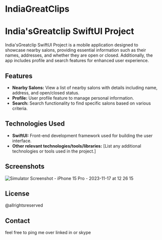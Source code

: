 # IndiaGreatClips

# India'sGreatclip SwiftUI Project

India'sGreatclip SwiftUI Project is a mobile application designed to showcase nearby salons, providing essential information such as their names, addresses, and whether they are open or closed. Additionally, the app includes profile and search features for enhanced user experience.

## Features

- **Nearby Salons:** View a list of nearby salons with details including name, address, and open/closed status.
- **Profile:** User profile feature to manage personal information.
- **Search:** Search functionality to find specific salons based on various criteria.

## Technologies Used

- **SwiftUI:** Front-end development framework used for building the user interface.
- **Other relevant technologies/tools/libraries:** [List any additional technologies or tools used in the project.]

## Screenshots
![Simulator Screenshot - iPhone 15 Pro - 2023-11-17 at 12 26 15](https://github.com/shobhakartiwari/IndiaGreatClips/assets/13196077/06209c5d-7aea-4505-bce2-84eab8a5c75f)


## License
@allrightsreserved

## Contact

feel free to ping me over linked in or skype

